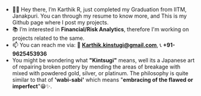 - 👋🏼 Hey there, I’m Karthik R, just completed my Graduation from IITM, Janakpuri. You can through my resume to know more, and This is my Github page where I post my projects. 
- 📚 I’m interested in **Financial/Risk Analytics**, therefore I'm working on projects related to the same.
- 📫 You can reach me via: 📧 **Karthik.kinstugi@gmail.com**, 📞 **+91-9625453936**
- You might be wondering what **"Kintsugi"** means, well its a Japanese art of repairing broken pottery by mending the areas of breakage with mixed with powdered gold, silver, or platinum. The philosophy is quite similar to that of **'wabi-sabi'** which means "**embracing of the flawed or imperfect**"😁✨.

<!---
KarthikR-Projects/KarthikR-Projects is a ✨ special ✨ repository because its `README.md` (this file) appears on your GitHub profile.
You can click the Preview link to take a look at your changes.
--->

